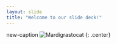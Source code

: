```yaml
---
layout: slide
title: "Welcome to our slide deck!"
---
```


new-caption
![Mardigrastocat](https://octodex.github.com/images/Mardigrastocat.png)
{: .center}
